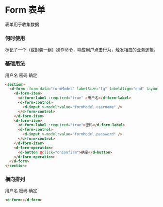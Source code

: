 # Form 表单

表单用于收集数据

### 何时使用

标记了一个（或封装一组）操作命令，响应用户点击行为，触发相应的业务逻辑。

### 基础用法

<section>
  <d-form :form-data="formModel" labelSize="lg" labelAlign="end" layout="vertical" style="margin-top: 20px" @submit="onConfirm">
    <d-form-item>
      <d-form-label :required="true" >用户名</d-form-label>
      <d-form-control>
        <d-input v-model:value="formModel.username" />
      </d-form-control>
    </d-form-item>
    <d-form-item>
      <d-form-label :required="true">密码</d-form-label>
      <d-form-control>
        <d-input v-model:value="formModel.password" />
      </d-form-control>
    </d-form-item>
    <d-form-operation>
      <d-button>确定</d-button>
    </d-form-operation>
  </d-form>
</section>

<script lang="ts">
import { defineComponent, ref, reactive, toRef, toRefs } from 'vue';
import DFormLabel from '../../../devui/form/src/form-label/form-label';
import DFormItem from '../../../devui/form/src/form-item/form-item';
import DFormControl from '../../../devui/form/src/form-control/form-control';
import DFormOperation from '../../../devui/form/src/form-operation/form-operation';


interface IFormModel {
  username: string,
  password: string,
}

export default defineComponent({
  // name: 'DFormDemo',
  components: {DFormLabel, DFormItem, DFormControl, DFormOperation},
  props: {
  },
  setup(props, ctx) {


    let formModel: IFormModel = reactive({
      username: 'haha'
    });

    console.log('form formModel', formModel);

    const onInputChange = (e: any) => {
      console.log('form onInputChange', e);
      // text.value = e;
      
    }

    const onUpdateValue = (e: any) => {
      console.log('form onUpdateValue', e);
      // formModel.username = e;
      
    }

    // const username = toRefs(formModel);

    const onConfirm = () => {
      console.log('form md onConfirm', toRefs(formModel));
    }

    return {
      formModel,
      onInputChange,
      onConfirm,
      onUpdateValue
    }

    // return () => {
    //   return <div>
    //     <Form value={{text: '66666666666'}}>
    //       {{
    //         header: () => <div>Form Header</div>,
    //         content: () => <div>
    //           <FormItem>
    //             <FormLabel requierd>用户名</FormLabel>
    //             <FromControl>
    //               <TextInput onUpdate:value={e => {
    //                   console.log('onUpdate', e);
    //                   formModel.username = e;
    //                 }} value={formModel.username} onChange={onInputChange} />
    //             </FromControl>
    //           </FormItem>
    //           <div>{formModel.username}</div>
    //         </div>,
    //         footer: () => <div>
    //           <FromOperation>
    //             <Button>确定</Button>
    //           </FromOperation>
    //         </div>,
    //       }}
    //     </Form>
    //   </div>
    // }
  }
})
</script>

```html
<section>
  <d-form :form-data="formModel" labelSize="lg" labelAlign="end" layout="vertical">
    <d-form-item>
      <d-form-label :required="true" >用户名</d-form-label>
      <d-form-control>
        <d-input v-model:value="formModel.username" />
      </d-form-control>
    </d-form-item>
    <d-form-item>
      <d-form-label :required="true">密码</d-form-label>
      <d-form-control>
        <d-input v-model:value="formModel.password" />
      </d-form-control>
    </d-form-item>
    <d-form-operation>
      <d-button @click="onConfirm">确定</d-button>
    </d-form-operation>
  </d-form>
</section>
```

### 横向排列

<section>
<d-form :form-data="formModel" labelSize="lg" labelAlign="start" layout="horizontal">
  <d-form-item>
    <d-form-label :required="true" hasHelp helpTips="登录的帐号">用户名</d-form-label>
    <d-form-control>
      <d-input v-model:value="formModel.username" />
    </d-form-control>
  </d-form-item>
  <d-form-item>
    <d-form-label :required="true">密码</d-form-label>
    <d-form-control>
      <d-input v-model:value="formModel.password" />
    </d-form-control>
  </d-form-item>
  <d-form-operation>
    <d-button @click="onConfirm">确定</d-button>
  </d-form-operation>
</d-form>
</section>


```html
<d-form></d-form>
```

